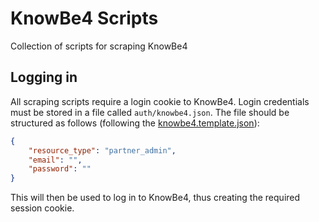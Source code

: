 # KnowBe4 Scripts

Collection of scripts for scraping KnowBe4

## Logging in

All scraping scripts require a login cookie to KnowBe4. Login credentials must be stored
in a file called `auth/knowbe4.json`. The file should be structured as follows
(following the [knowbe4.template.json](knowbe4.template.json)):

```json
{
    "resource_type": "partner_admin",
    "email": "",
    "password": ""
}
```

This will then be used to log in to KnowBe4, thus creating the required session cookie.

